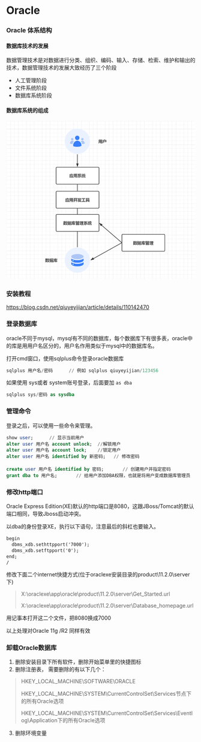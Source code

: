 # Oracle

### Oracle 体系结构

#### 数据库技术的发展

数据管理技术是对数据进行分类、组织、编码、输入、存储、检索、维护和输出的技术，数据管理技术的发展大致经历了三个阶段

* 人工管理阶段
* 文件系统阶段
* 数据库系统阶段



#### 数据库系统的组成

![image-20201201153839405](assets/knowledge/image-20201201153839405.png)





### 安装教程

https://blog.csdn.net/qiuyeyijian/article/details/110142470

### 登录数据库

oracle不同于mysql，mysql有不同的数据库，每个数据库下有很多表，oracle中的库是用用户名区分的，用户名作用类似于mysql中的数据库名。

打开cmd窗口，使用sqlplus命令登录oracle数据库

```sql
sqlplus 用户名/密码		// 例如 sqlplus qiuyeyijian/123456
```

如果使用 sys或者 system账号登录，后面要加 `as dba`

```sql
sqlplus sys/密码 as sysdba
```



### 管理命令

登录之后，可以使用一些命令来管理。

```sql
show user;		// 显示当前用户
alter user 用户名 account unlock;	//解锁用户
alter user 用户名 account lock;	//锁定用户
alter user 用户名 identified by 新密码;	// 修改密码

create user 用户名 identified by 密码;		// 创建用户并指定密码
grant dba to 用户名;		// 给用户添加DBA权限，也就是将用户变成数据库管理员

```



### 修改http端口

Oracle Express Edition(XE)默认的http端口是8080，这跟JBoss/Tomcat的默认端口相同，导致Jboss启动冲突。

以dba的身份登录XE，执行以下语句，注意最后的斜杠也要输入。

```shell
begin
  dbms_xdb.sethttpport('7000');
  dbms_xdb.setftpport('0');
end;
/
```

修改下面二个internet快捷方式(位于oraclexe安装目录的product\11.2.0\server下)

> X:\oraclexe\app\oracle\product\11.2.0\server\Get_Started.url
>
> X:\oraclexe\app\oracle\product\11.2.0\server\Database_homepage.url

用记事本打开这二个文件，把8080换成7000

以上处理对Oracle 11g /R2 同样有效



### 卸载Oracle数据库

1. 删除安装目录下所有软件，删除开始菜单里的快捷图标
2. 删除注册表， 需要删除的有以下几个：

> HKEY_LOCAL_MACHINE\SOFTWARE\ORACLE
>
> HKEY_LOCAL_MACHINE\SYSTEM\CurrentControlSet\Services节点下的所有Oracle选项
>
> HKEY_LOCAL_MACHINE\SYSTEM\CurrentControlSet\Services\Eventlog\Application下的所有Oracle选项

3. 删除环境变量


